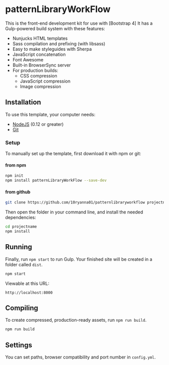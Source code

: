 # patternLibraryWorkFlow

This is the front-end development kit for use with [Bootstrap 4] It has a Gulp-powered build system with these features:

- Nunjucks HTML templates
- Sass compilation and prefixing (with libsass)
- Easy to make styleguides with Sherpa
- JavaScript concatenation
- Font Awesome
- Built-in BrowserSync server
- For production builds:
  - CSS compression
  - JavaScript compression
  - Image compression

## Installation

To use this template, your computer needs:

- [NodeJS](https://nodejs.org/en/) (0.12 or greater)
- [Git](https://git-scm.com/)

### Setup

To manually set up the template, first download it with npm or git:

#### from npm
```bash
npm init
npm install patternLibraryWorkFlow --save-dev
```

#### from github
```bash
git clone https://github.com/10ryanna01/patternlibraryworkflow projectname
```

Then open the folder in your command line, and install the needed dependencies:

```bash
cd projectname
npm install
```

## Running
Finally, run `npm start` to run Gulp. Your finished site will be created in a folder called `dist`.

```bash
npm start
```

Viewable at this URL:

```
http://localhost:8000
```

## Compiling

To create compressed, production-ready assets, run `npm run build`.

```bash
npm run build
```

## Settings

You can set paths, browser compatibility and port number in `config.yml`.

